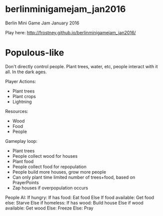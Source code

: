 # berlinminigamejam_jan2016
Berlin Mini Game Jam January 2016

Play here: http://frostney.github.io/berlinminigamejam_jan2016/

# Populous-like
Don't directly control people. Plant trees, water, etc, people interact with it all.
In the dark ages.

Player Actions:
- Plant trees
- Plant crops
- Lightning

Resources:
- Wood
- Food
- People

Gameplay loop:
- Plant trees
- People collect wood for houses
- Plant food
- People collect food for repopulation
- People build more houses, grow more people
- Can only plant time limited number of trees+food, based on PrayerPoints
- Zap houses if overpopulation occurs

People AI:
If hungry:
  If has food:
    Eat food
  Else If food available:
    Get food
  else:
    Starve
Else if homeless:
  If has wood:
    Build house
  Else if wood available:
    Get wood
  Else:
    Freeze
Else:
  Pray

